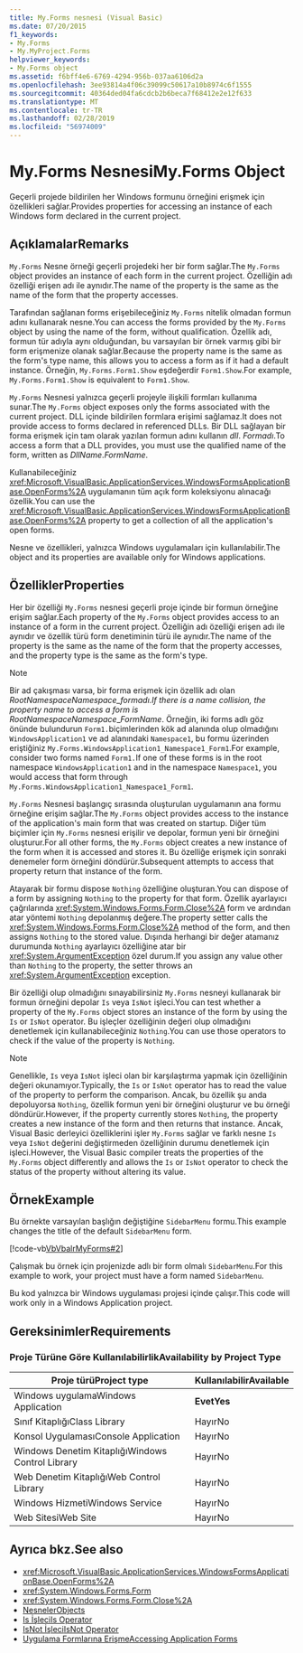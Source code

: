 ```yaml
---
title: My.Forms nesnesi (Visual Basic)
ms.date: 07/20/2015
f1_keywords:
- My.Forms
- My.MyProject.Forms
helpviewer_keywords:
- My.Forms object
ms.assetid: f6bff4e6-6769-4294-956b-037aa6106d2a
ms.openlocfilehash: 3ee93814a4f06c39099c50617a10b8974c6f1555
ms.sourcegitcommit: 40364ded04fa6cdcb2b6beca7f68412e2e12f633
ms.translationtype: MT
ms.contentlocale: tr-TR
ms.lasthandoff: 02/28/2019
ms.locfileid: "56974009"
---
```

# <a name="myforms-object"></a><span data-ttu-id="b0512-102">My.Forms Nesnesi</span><span class="sxs-lookup"><span data-stu-id="b0512-102">My.Forms Object</span></span>
<span data-ttu-id="b0512-103">Geçerli projede bildirilen her Windows formunu örneğini erişmek için özellikleri sağlar.</span><span class="sxs-lookup"><span data-stu-id="b0512-103">Provides properties for accessing an instance of each Windows form declared in the current project.</span></span>  
  
## <a name="remarks"></a><span data-ttu-id="b0512-104">Açıklamalar</span><span class="sxs-lookup"><span data-stu-id="b0512-104">Remarks</span></span>  
 <span data-ttu-id="b0512-105">`My.Forms` Nesne örneği geçerli projedeki her bir form sağlar.</span><span class="sxs-lookup"><span data-stu-id="b0512-105">The `My.Forms` object provides an instance of each form in the current project.</span></span> <span data-ttu-id="b0512-106">Özelliğin adı özelliği erişen adı ile aynıdır.</span><span class="sxs-lookup"><span data-stu-id="b0512-106">The name of the property is the same as the name of the form that the property accesses.</span></span>   
  
 <span data-ttu-id="b0512-107">Tarafından sağlanan forms erişebileceğiniz `My.Forms` nitelik olmadan formun adını kullanarak nesne.</span><span class="sxs-lookup"><span data-stu-id="b0512-107">You can access the forms provided by the `My.Forms` object by using the name of the form, without qualification.</span></span> <span data-ttu-id="b0512-108">Özellik adı, formun tür adıyla aynı olduğundan, bu varsayılan bir örnek varmış gibi bir form erişmenize olanak sağlar.</span><span class="sxs-lookup"><span data-stu-id="b0512-108">Because the property name is the same as the form's type name, this allows you to access a form as if it had a default instance.</span></span> <span data-ttu-id="b0512-109">Örneğin, `My.Forms.Form1.Show` eşdeğerdir `Form1.Show`.</span><span class="sxs-lookup"><span data-stu-id="b0512-109">For example, `My.Forms.Form1.Show` is equivalent to `Form1.Show`.</span></span>  
  
 <span data-ttu-id="b0512-110">`My.Forms` Nesnesi yalnızca geçerli projeyle ilişkili formları kullanıma sunar.</span><span class="sxs-lookup"><span data-stu-id="b0512-110">The `My.Forms` object exposes only the forms associated with the current project.</span></span> <span data-ttu-id="b0512-111">DLL içinde bildirilen formlara erişimi sağlamaz.</span><span class="sxs-lookup"><span data-stu-id="b0512-111">It does not provide access to forms declared in referenced DLLs.</span></span> <span data-ttu-id="b0512-112">Bir DLL sağlayan bir forma erişmek için tam olarak yazılan formun adını kullanın *dll*. *Formadı*.</span><span class="sxs-lookup"><span data-stu-id="b0512-112">To access a form that a DLL provides, you must use the qualified name of the form, written as *DllName*.*FormName*.</span></span>  
  
 <span data-ttu-id="b0512-113">Kullanabileceğiniz <xref:Microsoft.VisualBasic.ApplicationServices.WindowsFormsApplicationBase.OpenForms%2A> uygulamanın tüm açık form koleksiyonu alınacağı özellik.</span><span class="sxs-lookup"><span data-stu-id="b0512-113">You can use the <xref:Microsoft.VisualBasic.ApplicationServices.WindowsFormsApplicationBase.OpenForms%2A> property to get a collection of all the application's open forms.</span></span>  
  
 <span data-ttu-id="b0512-114">Nesne ve özellikleri, yalnızca Windows uygulamaları için kullanılabilir.</span><span class="sxs-lookup"><span data-stu-id="b0512-114">The object and its properties are available only for Windows applications.</span></span>  
  
## <a name="properties"></a><span data-ttu-id="b0512-115">Özellikler</span><span class="sxs-lookup"><span data-stu-id="b0512-115">Properties</span></span>  
 <span data-ttu-id="b0512-116">Her bir özelliği `My.Forms` nesnesi geçerli proje içinde bir formun örneğine erişim sağlar.</span><span class="sxs-lookup"><span data-stu-id="b0512-116">Each property of the `My.Forms` object provides access to an instance of a form in the current project.</span></span> <span data-ttu-id="b0512-117">Özelliğin adı özelliği erişen adı ile aynıdır ve özellik türü form denetiminin türü ile aynıdır.</span><span class="sxs-lookup"><span data-stu-id="b0512-117">The name of the property is the same as the name of the form that the property accesses, and the property type is the same as the form's type.</span></span>  
  
> [!NOTE]
>  <span data-ttu-id="b0512-118">Bir ad çakışması varsa, bir forma erişmek için özellik adı olan *RootNamespace*_*Namespace*\_*formadı*.</span><span class="sxs-lookup"><span data-stu-id="b0512-118">If there is a name collision, the property name to access a form is *RootNamespace*_*Namespace*\_*FormName*.</span></span> <span data-ttu-id="b0512-119">Örneğin, iki forms adlı göz önünde bulundurun `Form1.`biçimlerinden kök ad alanında olup olmadığını `WindowsApplication1` ve ad alanındaki `Namespace1`, bu formu üzerinden eriştiğiniz `My.Forms.WindowsApplication1_Namespace1_Form1`.</span><span class="sxs-lookup"><span data-stu-id="b0512-119">For example, consider two forms named `Form1.`If one of these forms is in the root namespace `WindowsApplication1` and in the namespace `Namespace1`, you would access that form through `My.Forms.WindowsApplication1_Namespace1_Form1`.</span></span>  
  
 <span data-ttu-id="b0512-120">`My.Forms` Nesnesi başlangıç sırasında oluşturulan uygulamanın ana formu örneğine erişim sağlar.</span><span class="sxs-lookup"><span data-stu-id="b0512-120">The `My.Forms` object provides access to the instance of the application's main form that was created on startup.</span></span> <span data-ttu-id="b0512-121">Diğer tüm biçimler için `My.Forms` nesnesi erişilir ve depolar, formun yeni bir örneğini oluşturur.</span><span class="sxs-lookup"><span data-stu-id="b0512-121">For all other forms, the `My.Forms` object creates a new instance of the form when it is accessed and stores it.</span></span> <span data-ttu-id="b0512-122">Bu özelliğe erişmek için sonraki denemeler form örneğini döndürür.</span><span class="sxs-lookup"><span data-stu-id="b0512-122">Subsequent attempts to access that property return that instance of the form.</span></span>  
  
 <span data-ttu-id="b0512-123">Atayarak bir formu dispose `Nothing` özelliğine oluşturan.</span><span class="sxs-lookup"><span data-stu-id="b0512-123">You can dispose of a form by assigning `Nothing` to the property for that form.</span></span> <span data-ttu-id="b0512-124">Özellik ayarlayıcı çağrılarında <xref:System.Windows.Forms.Form.Close%2A> form ve ardından atar yöntemi `Nothing` depolanmış değere.</span><span class="sxs-lookup"><span data-stu-id="b0512-124">The property setter calls the <xref:System.Windows.Forms.Form.Close%2A> method of the form, and then assigns `Nothing` to the stored value.</span></span> <span data-ttu-id="b0512-125">Dışında herhangi bir değer atamanız durumunda `Nothing` ayarlayıcı özelliğine atar bir <xref:System.ArgumentException> özel durum.</span><span class="sxs-lookup"><span data-stu-id="b0512-125">If you assign any value other than `Nothing` to the property, the setter throws an <xref:System.ArgumentException> exception.</span></span>  
  
 <span data-ttu-id="b0512-126">Bir özelliği olup olmadığını sınayabilirsiniz `My.Forms` nesneyi kullanarak bir formun örneğini depolar `Is` veya `IsNot` işleci.</span><span class="sxs-lookup"><span data-stu-id="b0512-126">You can test whether a property of the `My.Forms` object stores an instance of the form by using the `Is` or `IsNot` operator.</span></span> <span data-ttu-id="b0512-127">Bu işleçler özelliğinin değeri olup olmadığını denetlemek için kullanabileceğiniz `Nothing`.</span><span class="sxs-lookup"><span data-stu-id="b0512-127">You can use those operators to check if the value of the property is `Nothing`.</span></span>  
  
> [!NOTE]
>  <span data-ttu-id="b0512-128">Genellikle, `Is` veya `IsNot` işleci olan bir karşılaştırma yapmak için özelliğinin değeri okunamıyor.</span><span class="sxs-lookup"><span data-stu-id="b0512-128">Typically, the `Is` or `IsNot` operator has to read the value of the property to perform the comparison.</span></span> <span data-ttu-id="b0512-129">Ancak, bu özellik şu anda depoluyorsa `Nothing`, özellik formun yeni bir örneğini oluşturur ve bu örneği döndürür.</span><span class="sxs-lookup"><span data-stu-id="b0512-129">However, if the property currently stores `Nothing`, the property creates a new instance of the form and then returns that instance.</span></span> <span data-ttu-id="b0512-130">Ancak, Visual Basic derleyici özelliklerini işler `My.Forms` sağlar ve farklı nesne `Is` veya `IsNot` değerini değiştirmeden özelliğinin durumu denetlemek için işleci.</span><span class="sxs-lookup"><span data-stu-id="b0512-130">However, the Visual Basic compiler treats the properties of the `My.Forms` object differently and allows the `Is` or `IsNot` operator to check the status of the property without altering its value.</span></span>  
  
## <a name="example"></a><span data-ttu-id="b0512-131">Örnek</span><span class="sxs-lookup"><span data-stu-id="b0512-131">Example</span></span>  
 <span data-ttu-id="b0512-132">Bu örnekte varsayılan başlığın değiştiğine `SidebarMenu` formu.</span><span class="sxs-lookup"><span data-stu-id="b0512-132">This example changes the title of the default `SidebarMenu` form.</span></span>  
  
 [!code-vb[VbVbalrMyForms#2](~/samples/snippets/visualbasic/VS_Snippets_VBCSharp/VbVbalrMyForms/VB/Class1.vb#2)]  
  
 <span data-ttu-id="b0512-133">Çalışmak bu örnek için projenizde adlı bir form olmalı `SidebarMenu`.</span><span class="sxs-lookup"><span data-stu-id="b0512-133">For this example to work, your project must have a form named `SidebarMenu`.</span></span>  
  
 <span data-ttu-id="b0512-134">Bu kod yalnızca bir Windows uygulaması projesi içinde çalışır.</span><span class="sxs-lookup"><span data-stu-id="b0512-134">This code will work only in a Windows Application project.</span></span>  
  
## <a name="requirements"></a><span data-ttu-id="b0512-135">Gereksinimler</span><span class="sxs-lookup"><span data-stu-id="b0512-135">Requirements</span></span>  
  
### <a name="availability-by-project-type"></a><span data-ttu-id="b0512-136">Proje Türüne Göre Kullanılabilirlik</span><span class="sxs-lookup"><span data-stu-id="b0512-136">Availability by Project Type</span></span>  
  
|<span data-ttu-id="b0512-137">Proje türü</span><span class="sxs-lookup"><span data-stu-id="b0512-137">Project type</span></span>|<span data-ttu-id="b0512-138">Kullanılabilir</span><span class="sxs-lookup"><span data-stu-id="b0512-138">Available</span></span>|  
|---|---|  
|<span data-ttu-id="b0512-139">Windows uygulama</span><span class="sxs-lookup"><span data-stu-id="b0512-139">Windows Application</span></span>|<span data-ttu-id="b0512-140">**Evet**</span><span class="sxs-lookup"><span data-stu-id="b0512-140">**Yes**</span></span>|  
|<span data-ttu-id="b0512-141">Sınıf Kitaplığı</span><span class="sxs-lookup"><span data-stu-id="b0512-141">Class Library</span></span>|<span data-ttu-id="b0512-142">Hayır</span><span class="sxs-lookup"><span data-stu-id="b0512-142">No</span></span>|  
|<span data-ttu-id="b0512-143">Konsol Uygulaması</span><span class="sxs-lookup"><span data-stu-id="b0512-143">Console Application</span></span>|<span data-ttu-id="b0512-144">Hayır</span><span class="sxs-lookup"><span data-stu-id="b0512-144">No</span></span>|  
|<span data-ttu-id="b0512-145">Windows Denetim Kitaplığı</span><span class="sxs-lookup"><span data-stu-id="b0512-145">Windows Control Library</span></span>|<span data-ttu-id="b0512-146">Hayır</span><span class="sxs-lookup"><span data-stu-id="b0512-146">No</span></span>|  
|<span data-ttu-id="b0512-147">Web Denetim Kitaplığı</span><span class="sxs-lookup"><span data-stu-id="b0512-147">Web Control Library</span></span>|<span data-ttu-id="b0512-148">Hayır</span><span class="sxs-lookup"><span data-stu-id="b0512-148">No</span></span>|  
|<span data-ttu-id="b0512-149">Windows Hizmeti</span><span class="sxs-lookup"><span data-stu-id="b0512-149">Windows Service</span></span>|<span data-ttu-id="b0512-150">Hayır</span><span class="sxs-lookup"><span data-stu-id="b0512-150">No</span></span>|  
|<span data-ttu-id="b0512-151">Web Sitesi</span><span class="sxs-lookup"><span data-stu-id="b0512-151">Web Site</span></span>|<span data-ttu-id="b0512-152">Hayır</span><span class="sxs-lookup"><span data-stu-id="b0512-152">No</span></span>|  
  
## <a name="see-also"></a><span data-ttu-id="b0512-153">Ayrıca bkz.</span><span class="sxs-lookup"><span data-stu-id="b0512-153">See also</span></span>
- <xref:Microsoft.VisualBasic.ApplicationServices.WindowsFormsApplicationBase.OpenForms%2A>
- <xref:System.Windows.Forms.Form>
- <xref:System.Windows.Forms.Form.Close%2A>
- [<span data-ttu-id="b0512-154">Nesneler</span><span class="sxs-lookup"><span data-stu-id="b0512-154">Objects</span></span>](../../../visual-basic/language-reference/objects/index.md)
- [<span data-ttu-id="b0512-155">Is İşleci</span><span class="sxs-lookup"><span data-stu-id="b0512-155">Is Operator</span></span>](../../../visual-basic/language-reference/operators/is-operator.md)
- [<span data-ttu-id="b0512-156">IsNot İşleci</span><span class="sxs-lookup"><span data-stu-id="b0512-156">IsNot Operator</span></span>](../../../visual-basic/language-reference/operators/isnot-operator.md)
- [<span data-ttu-id="b0512-157">Uygulama Formlarına Erişme</span><span class="sxs-lookup"><span data-stu-id="b0512-157">Accessing Application Forms</span></span>](../../../visual-basic/developing-apps/programming/accessing-application-forms.md)
